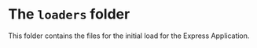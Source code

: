# The `loaders` folder

This folder contains the files for the initial load for the Express Application.